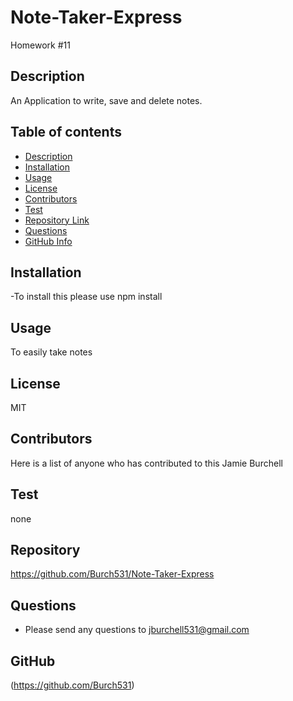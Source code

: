 # Note-Taker-Express
Homework #11


## Description 
An Application to write, save and delete notes.
## Table of contents
- [Description](#Description)
- [Installation](#Installation)
- [Usage](#Usage)
- [License](#License)
- [Contributors](#Contributors)
- [Test](#Test)
- [Repository Link](#Repository)
- [Questions](#Questions )
- [GitHub Info](#GitHub) 
## Installation
 -To install this please use npm install 
## Usage
To easily take notes
## License
MIT
## Contributors
Here is a list of anyone who has contributed to this Jamie Burchell
## Test
none
## Repository
https://github.com/Burch531/Note-Taker-Express
## Questions
- Please send any questions to jburchell531@gmail.com
## GitHub
(https://github.com/Burch531)